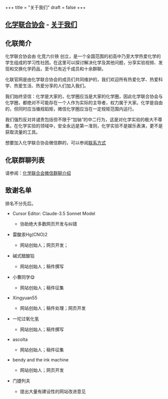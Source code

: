 +++
title = "关于我们"
draft = false
+++

## [化学联合协会](/) - [关于我们](#)

## 化联简介

化学联合协会由 化竞六价铁 创立，是一个全国范围的初高中乃至大学热爱化学的学生组成的学习性社团。在这里可以探讨解决化学及其他问题，分享实验视频、发现和交换化学药品，至今已有近千成员和十余群聊。

化联官网是由化学联合协会的成员们共同维护的，我们欢迎所有热爱化学、热爱科学、热爱生活、热爱分享的人们加入我们。

我们始终坚信：化学是大家的，化学圈应当是大家的化学圈，因此化学联合协会与化学圈，都绝对不可能存在一个人作为实际的主导者，权力属于大家。化学是自由的，但同时应当循规蹈矩，微信化学圈应当在一定规矩范围内运行。

我们强烈反对并谴责包括但不限于“加钠”的中二行为，这是对化学实验的极大不尊重。在化学实验的领域中，安全永远是第一准则，化学实验不是娱乐表演，更不是获取流量的工具。

想要加入化学联合协会微信群的，可以参阅[联系方式](/contact)

## 化联群聊列表

请参阅：[化学联合会微信群聊介绍](/discussion/2025-02-24-39.md)

## 致谢名单

排名不分先后。

- Cursor Editor: Claude-3.5 Sonnet Model
    - 协助绝大多数网页开发与纠错

- 雷酸汞Hg(CNO)2
    - 网站创始人；网页开发；

- 碱式醋酸铅
    - 网站创始人；稿件撰写

- 小曹同学😋
    - 网站创始人；稿件征集

- Xingyuan55
    - 网站创始人；稿件处理；网页开发

- 一坨过氧化氢
    - 网站创始人；稿件撰写

- ascolta
    - 网站创始人；稿件征集

- bendy and the ink machine
    - 网站创始人；网页开发

- 门捷列夫
    - 提出大量有建设性的网站改进意见